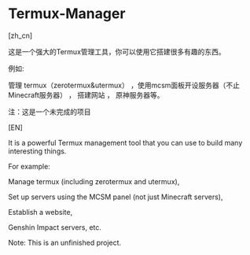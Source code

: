# Termux-Manager

[zh_cn]

这是一个强大的Termux管理工具，你可以使用它搭建很多有趣的东西。

例如:

管理 termux（zerotermux&utermux）
 ，使用mcsm面板开设服务器（不止Minecraft服务器）
 ， 搭建网站
 ， 原神服务器等。

注：这是一个未完成的项目



[EN]

It is a powerful Termux management tool that you can use to build many interesting things.

For example:

Manage termux (including zerotermux and utermux),

Set up servers using the MCSM panel (not just Minecraft servers),

Establish a website,

Genshin Impact servers, etc.

Note: This is an unfinished project.
